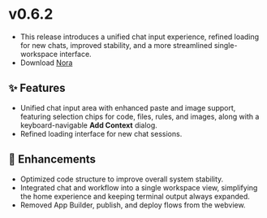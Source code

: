 # v0.6.2
- This release introduces a unified chat input experience, refined loading for new chats, improved stability, and a more streamlined single-workspace interface.
- Download [Nora](https://www.mynora.ai/downloads)

## ✨ Features

- Unified chat input area with enhanced paste and image support, featuring selection chips for code, files, rules, and images, along with a keyboard-navigable **Add Context** dialog.
- Refined loading interface for new chat sessions.

## 🚀 Enhancements

- Optimized code structure to improve overall system stability.
- Integrated chat and workflow into a single workspace view, simplifying the home experience and keeping terminal output always expanded.
- Removed App Builder, publish, and deploy flows from the webview.